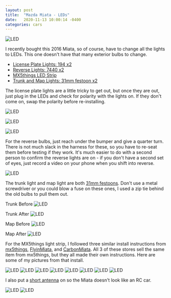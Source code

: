 ```yaml
---
layout: post
title:  "Mazda Miata - LEDs"
date:   2020-11-13 10:00:14 -0400
categories: cars
---
```


![LED](/images/miata_led/miata.jpeg)

I recently bought this 2016 Miata, so of course, have to change all the lights to LEDs. This one doesn't have that many exterior bulbs to change.

* [License Plate Lights: 194 x2](https://amzn.to/2S6HvcZ)
* [Reverse Lights: 7440 x2](https://amzn.to/3kyRKUO)
* [MX5things LED Strip](https://mx5things.com/collections/mazda-mx-5-2016-nd-st/products/red-led-strip-with-rear-harness)
* [Trunk and Map Lights: 31mm festoon x2](https://amzn.to/36usHNG)

The license plate lights are a little tricky to get out, but once they are out, just plug in the LEDs and check for polarity with the lights on. If they don't come on, swap the polarity before re-installing.

![LED](/images/miata_led/license_plate_removal.jpeg)

![LED](/images/miata_led/license_before.jpg)

![LED](/images/miata_led/license_middle.jpg)

For the reverse bulbs, just reach under the bumper and give a quarter turn. There is not much slack in the harness for these, so you have to re-seat them before testing if they work. It's much easier to do with a second person to confirm the reverse lights are on - if you don't have a second set of eyes, just record a video on your phone when you shift into reverse.

![LED](/images/miata_led/reverse.jpg)

The trunk light and map light are both [31mm festoons](https://amzn.to/36usHNG). Don't use a metal screwdriver or you could blow a fuse on these ones, I used a zip tie behind the old bulbs to pull them out. 

Trunk Before
![LED](/images/miata_led/10.jpg)

Trunk After
![LED](/images/miata_led/11.jpg)

Map Before
![LED](/images/miata_led/12.jpg)

Map After
![LED](/images/miata_led/13.jpg)

For the MX5things light strip, I followed three similar install instructions from [mx5things](https://ssh16blog.files.wordpress.com/2019/03/red-led-strip-installation-instruction-v1.0.pdf), [FlyinMiata](https://flyinmiata.com/support/instructions/misc/M28-40140%20LED%20rear%20running%20light%20strip%20for%20ND.pdf), and [CarbonMiata](https://drive.google.com/file/d/1eXzhkLGaKyohE0ltdTmthq1t4PETXMJO/view). All 3 of these stores sell the same item from mx5things, but they all made their own instructions. Here are some of my pictures from that install. 

![LED](/images/miata_led/1.jpg)
![LED](/images/miata_led/2.jpg)
![LED](/images/miata_led/3.jpg)
![LED](/images/miata_led/4.jpg)
![LED](/images/miata_led/5.jpg)
![LED](/images/miata_led/6.jpg)
![LED](/images/miata_led/7.jpg)
![LED](/images/miata_led/8.jpg)

I also put a [short antenna](https://amzn.to/3pr8P6W) on so the Miata doesn't look like an RC car. 

![LED](/images/miata_led/ant1.jpg)
![LED](/images/miata_led/ant2.jpg)


